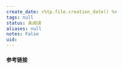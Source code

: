 ```yaml
---
create_date: <%tp.file.creation_date() %>
tags: null
status: 未阅读 
aliases: null
notes: False
uid: 
---
```



#### 参考链接

